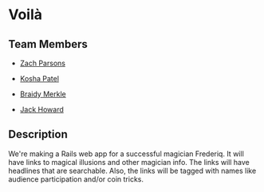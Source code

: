 # Voilà

## Team Members 

* [Zach Parsons](https://github.com/ZachParsons)

* [Kosha Patel](https://github.com/kpatel7389)

* [Braidy Merkle](https://github.com/bmerkle3)

* [Jack Howard](https://github.com/jackhowa)

## Description  
We're making a Rails web app for a successful magician Frederiq. It will have links to magical illusions and other magician info. The links will have headlines that are searchable. Also, the links will be tagged with names like audience participation and/or coin tricks. 